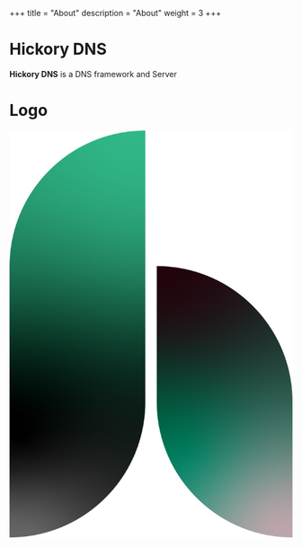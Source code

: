 +++
title = "About"
description = "About"
weight = 3
+++

# Hickory DNS

**Hickory DNS** is a DNS framework and Server

# Logo

![](/logo.png)

